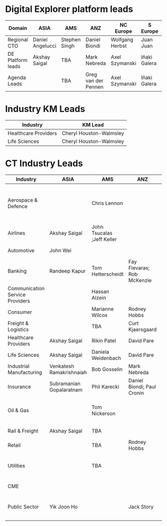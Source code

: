 # Digital Explorer platform leads

|Domain|ASIA|AMS|ANZ|NC Europe|S Europe|UKIIMEA|Global|
|---|---|---|---|---|---|---|---|
|Regional CTO|Daniel Angelucci|Stephen Singh |Daniel Biondi|Wolfgang Herbst|Juan Juan|Sukhi Gill|
|DE Platform leads|Akshay Saigal | TBA |Mark Nebreda |Axel Szymanski |Iñaki Galera |Steve Nicholls|David Stevens
|Agenda Leads | | TBA |Greg van der Pennen|Axel Szymanski |Iñaki Galera |Ron Brown| David Stevens

# Industry KM Leads

|Industry|KM Lead
|---|---|
Healthcare Providers|Cheryl Houston-Walmsley|
Life Sciences|Cheryl Houston-Walmsley|

# CT Industry Leads

|Industry|ASIA|AMS|ANZ|NC Europe|S Europe|UKIIMEA|Global|
|---|---|---|---|---|---|---|---|
Aerospace & Defence| |Chris Lennon| | Jürgen Dettling || Ged Cunliffe; Phil Lathaen; Paul Comis|
Airlines|Akshay Saigal|	John Tsucalas ;Jeff Keller| | Jürgen Dettling | |
Automotive|John Wei| | |Jürgen Dettling | |Phil Mullis
Banking|Randeep Kapur|Tom Hetterscheidt|Fay Flevaras;  Rob McKenzie|Mirza Ahmad|Cesc Gudayol;Maria  Rodriguez;Agostino Rosso; Juan Juan|Andrew Dare|
Communication Service Providers| |Hassan Alzein| | - | | Ron Brown
Consumer| |Marianne Wilcox|Rodney Hobbs	| |Fabrice Oudert|Stuart Lawrence
Freight & Logistics	||TBA |Curt Kjaersgaard|Yves Vanderbeken| |Jason Campion
Healthcare Providers|Akshay Saigal|Rikin Patel|David Pare ||Iñaki Galera;  Luciano Boschetti|Stuart Lawrence|Femi Ladega|
Life Sciences|Akshay Saigal|Daniela Weidenbach|David Pare||Iñaki Galera|Stuart Lawrence|Femi Ladega|
Industrial Manufacturing|Venkatesh Ramakrishnaiah|Bob Gosselin|Mark Nebreda|Chris Fangmann|Stephane Torlet|Phil Mullis
Insurance|Subramanian Gopalaratnam|Phil Karecki|Daniel Biondi;  Paul Cronin|Kristian Jeeves||Maria Solano  |
Oil & Gas||Tom Nickerson||||Kishore Chekuri; Andrew Taylor
Rail & Freight|	Akshay Saigal|TBA|||Yves Vanderbeken|Jason Campion
Retail||TBA|Rodney Hobbs||Fabrice Oudert|Stuart Lawrence
Utilities||TBA||Hannes Leb|Agostino Rosso; Juan Juan|Kishore Chekuri; Sai Penumuru
CME||||||Ron Brown
Public Sector|Yik Joon Ho||Jack Story|Peter Grostol|Yves Vanderbeken;  Luciano Boschetti|Ron Brown; Paul Teece



